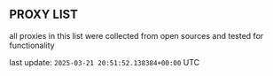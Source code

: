 ## PROXY LIST

all proxies in this list were collected from open sources and tested for functionality

last update: `2025-03-21 20:51:52.138384+00:00` UTC